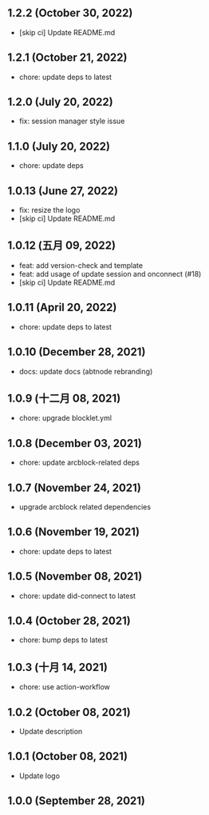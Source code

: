## 1.2.2 (October 30, 2022)

- [skip ci] Update README.md

## 1.2.1 (October 21, 2022)

- chore: update deps to latest

## 1.2.0 (July 20, 2022)

- fix: session manager style issue

## 1.1.0 (July 20, 2022)

- chore: update deps

## 1.0.13 (June 27, 2022)

- fix: resize the logo
- [skip ci] Update README.md

## 1.0.12 (五月 09, 2022)

- feat: add version-check and template
- feat: add usage of update session and onconnect (#18)
- [skip ci] Update README.md

## 1.0.11 (April 20, 2022)

- chore: update deps to latest

## 1.0.10 (December 28, 2021)

- docs: update docs (abtnode rebranding)

## 1.0.9 (十二月 08, 2021)

- chore: upgrade blocklet.yml

## 1.0.8 (December 03, 2021)

- chore: update arcblock-related deps

## 1.0.7 (November 24, 2021)

- upgrade arcblock related dependencies

## 1.0.6 (November 19, 2021)

- chore: update deps to latest

## 1.0.5 (November 08, 2021)

- chore: update did-connect to latest

## 1.0.4 (October 28, 2021)

- chore: bump deps to latest

## 1.0.3 (十月 14, 2021)

- chore: use action-workflow

## 1.0.2 (October 08, 2021)

- Update description

## 1.0.1 (October 08, 2021)

- Update logo

## 1.0.0 (September 28, 2021)
